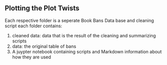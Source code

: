 ## Plotting the Plot Twists 

Each respective folder is a seperate Book Bans Data base and cleaning script 
each folder contains: 

1. cleaned data: data that is the result of the cleaning and summarizing scripts
2. data: the original table of bans
3. A juypter notebook containing scripts and Markdown information about how they are used

